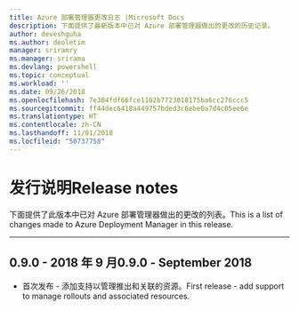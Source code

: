 ```yaml
---
title: Azure 部署管理器更改日志 |Microsoft Docs
description: 下面提供了最新版本中已对 Azure 部署管理器做出的更改的历史记录。
author: deveshguha
ms.author: deoletim
manager: sriramry
ms.manager: srirama
ms.devlang: powershell
ms.topic: conceptual
ms.workload: ''
ms.date: 09/26/2018
ms.openlocfilehash: 7e384fdf66fce1102b7723018175ba6cc276ccc5
ms.sourcegitcommit: ff44dec6418a449757bded3c6ebe0a7d4c05ee6e
ms.translationtype: HT
ms.contentlocale: zh-CN
ms.lasthandoff: 11/01/2018
ms.locfileid: "50737758"
---
```

# <a name="release-notes"></a><span data-ttu-id="8ba1a-103">发行说明</span><span class="sxs-lookup"><span data-stu-id="8ba1a-103">Release notes</span></span>

<span data-ttu-id="8ba1a-104">下面提供了此版本中已对 Azure 部署管理器做出的更改的列表。</span><span class="sxs-lookup"><span data-stu-id="8ba1a-104">This is a list of changes made to Azure Deployment Manager in this release.</span></span>

---
## <a name="090---september-2018"></a><span data-ttu-id="8ba1a-105">0.9.0 - 2018 年 9 月</span><span class="sxs-lookup"><span data-stu-id="8ba1a-105">0.9.0 - September 2018</span></span>
* <span data-ttu-id="8ba1a-106">首次发布 - 添加支持以管理推出和关联的资源。</span><span class="sxs-lookup"><span data-stu-id="8ba1a-106">First release - add support to manage rollouts and associated resources.</span></span>